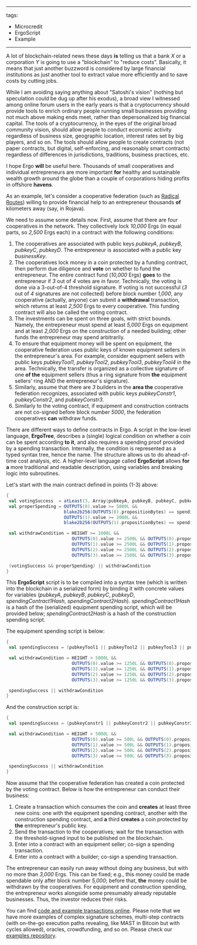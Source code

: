
---
tags:

- Microcredit
- ErgoScript
- Example

---

A lot of blockchain-related news these days **is** telling us that a bank _X_ or a corporation _Y_ is going to use a "blockchain" to "reduce costs". Basically, it means that just another buzzword is considered by large financial institutions as just another tool to extract value more efficiently and to save costs by cutting jobs.

While I am avoiding saying anything about "Satoshi's vision" (nothing but speculation could be dug up after his exodus), a broad view I witnessed among online forum users in the early years is that a cryptocurrency should provide tools to enrich ordinary people running small businesses providing not much above making ends meet, rather than depersonalized big financial capital. The tools of a cryptocurrency, in the eyes of the original broad community vision, should allow people to conduct economic activity regardless of business size, geographic location, interest rates set by big players, and so on. The tools should allow people to create contracts (not paper contracts, but digital, self-enforcing, and reasonably smart contracts) regardless of differences in jurisdictions, traditions, business practices, etc.

I hope Ergo **will** be useful here. Thousands of small cooperatives and individual entrepreneurs are more important **for** healthy and sustainable wealth growth around the globe than a couple of corporations hiding profits in offshore **havens**.

As an example, let's consider a cooperative federation (such as [Radical Routes](http://www.radicalroutes.org.uk/)) willing to provide financial help to an entrepreneur thousands **of** kilometers away (say, in Rojava).

We need to assume some details now. First, assume that there are four cooperatives in the network. They collectively lock _10,000_ Ergs (in equal parts, so _2,500_ Ergs each) in a contract with the following conditions:

1. The cooperatives are associated with public keys _pubkeyA_, _pubkeyB_, _pubkeyC_, _pubkeyD_. The entrepreneur is associated with a public key _businessKey_.
2. The cooperatives lock money in a coin protected by a funding contract, then perform due diligence and **vote** on whether to fund the entrepreneur. The entire contract fund (_10,000_ Ergs) **goes** to the entrepreneur if _3_ out of _4_ votes are in favor. Technically, the voting is done via a 3-out-of-4 threshold signature. If voting is not successful (_3_ out of _4_ signatures are not collected) before block number _1,000_, any cooperative (actually, anyone) can submit a **withdrawal** transaction, which returns at least _2,500_ Ergs to every cooperative. This funding contract will also be called the voting contract.
3. The investments can be spent on three goals, with strict bounds. Namely, the entrepreneur must spend at least _5,000_ Ergs on equipment and at least _2,000_ Ergs on the construction of a needed building; other funds the entrepreneur may spend arbitrarily.
4. To ensure that equipment money will be spent on equipment, the cooperative federation uses public keys of known equipment sellers in the entrepreneur's area. For example, consider equipment sellers with public keys _pubkeyTool1_, _pubkeyTool2_, _pubkeyTool3_, _pubkeyTool4_ in the area. Technically, the transfer is organized as a collective signature of one **of the** equipment sellers (thus a ring signature from **the** equipment sellers' ring AND the entrepreneur's signature).
5. Similarly, assume that there are _3_ builders in the **area the** cooperative federation recognizes, associated with public keys _pubkeyConstr1_, _pubkeyConstr2_, and _pubkeyConstr3_.
6. Similarly to the voting contract, if equipment and construction contracts are not co-signed before block number _5000_, the federation cooperatives **can** withdraw funds.

There are different ways to define contracts in Ergo. A script in the low-level language, **ErgoTree**, describes a (single) logical condition on whether a coin can be spent according **to it**, and also requires a spending proof provided by a spending transaction. Internally, the condition is represented as a typed syntax tree, hence the name. The structure allows us to do ahead-of-time cost analysis, etc. A higher-level language called **ErgoScript** allows **for a** more traditional and readable description, using variables and breaking logic into subroutines.

Let's start with the main contract defined in points (1-3) above:

```scala
{
 val votingSuccess  = atLeast(3, Array(pubkeyA, pubkeyB, pubkeyC, pubkeyD))
 val properSpending = OUTPUTS(0).value >= 5000L &&
                      blake2b256(OUTPUTS(0).propositionBytes) == spendingContract1Hash &&
                      OUTPUTS(1).value >= 2000L &&
                      blake2b256(OUTPUTS(1).propositionBytes) == spendingContract2Hash

 val withdrawCondition = HEIGHT >= 1000L &&
                         OUTPUTS(0).value >= 2500L && OUTPUTS(0).propositionBytes == pubkeyA.propBytes &&
                         OUTPUTS(1).value >= 2500L && OUTPUTS(1).propositionBytes == pubkeyB.propBytes &&
                         OUTPUTS(2).value >= 2500L && OUTPUTS(2).propositionBytes == pubkeyC.propBytes &&
                         OUTPUTS(3).value >= 2500L && OUTPUTS(3).propositionBytes == pubkeyD.propBytes 

 (votingSuccess && properSpending) || withdrawCondition
}
```

This **ErgoScript** script is to be compiled into a syntax tree (which is written into the blockchain in a serialized form) by binding it with concrete values for variables (_pubkeyA_, _pubkeyB_, _pubkeyC_, _pubkeyD_, _spendingContract1Hash_, _spendingContract2Hash_). _spendingContract1Hash_ is a hash of the (serialized) equipment spending script, which will be provided below; _spendingContract2Hash_ is a hash of the construction spending script.

The equipment spending script is below:

```scala
{
 val spendingSuccess = (pubkeyTool1 || pubkeyTool2 || pubkeyTool3 || pubkeyTool4) && businessKey

 val withdrawCondition = HEIGHT > 5000L &&
                         OUTPUTS(0).value >= 1250L && OUTPUTS(0).propositionBytes == pubkeyA.propBytes &&
                         OUTPUTS(1).value >= 1250L && OUTPUTS(1).propositionBytes == pubkeyB.propBytes &&
                         OUTPUTS(2).value >= 1250L && OUTPUTS(2).propositionBytes == pubkeyC.propBytes &&
                         OUTPUTS(3).value >= 1250L && OUTPUTS(3).propositionBytes == pubkeyD.propBytes 

 spendingSuccess || withdrawCondition
}
```

And the construction script is:

```scala
{
 val spendingSuccess = (pubkeyConstr1 || pubkeyConstr2 || pubkeyConstr3) && businessKey

 val withdrawCondition = HEIGHT > 5000L &&
                         OUTPUTS(0).value >= 500L && OUTPUTS(0).propositionBytes == pubkeyA.propBytes &&
                         OUTPUTS(1).value >= 500L && OUTPUTS(1).propositionBytes == pubkeyB.propBytes &&
                         OUTPUTS(2).value >= 500L && OUTPUTS(2).propositionBytes == pubkeyC.propBytes &&
                         OUTPUTS(3).value >= 500L && OUTPUTS(3).propositionBytes == pubkeyD.propBytes 

 spendingSuccess || withdrawCondition
}
```

Now assume that the cooperative federation has created a coin protected by the voting contract. Below is how the entrepreneur can conduct their business:

1. Create a transaction which consumes the coin and **creates** at least three new coins: one with the equipment spending contract, another with the construction spending contract, and **a** third **creates** a coin protected by **the** entrepreneur's public key.
2. Send the transaction to the cooperatives; wait for the transaction with the threshold-signed input to be published on the blockchain.
3. Enter into a contract with an equipment seller; co-sign a spending transaction.
4. Enter into a contract with a builder; co-sign a spending transaction.

The entrepreneur can easily run away without doing any business, but with no more than _3,000_ Ergs. This can be fixed; e.g., this money could be made spendable only after block number _5,000_; before that, **the** money could be withdrawn by the cooperatives. For equipment and construction spending, the entrepreneur works alongside some presumably already reputable businesses. Thus, the investor reduces their risks.

You can find [code and example transactions online](https://github.com/ScorexFoundation/sigmastate-interpreter/blob/develop/sc/src/test/scala/sigmastate/utxo/examples/CoopExampleSpecification.scala). Please note that we have more examples of complex signature schemes, multi-step contracts (with on-the-go execution paths revealing, like MAST in Bitcoin but with cycles allowed), oracles, crowdfunding, and so on. Please check our [examples repository](https://github.com/ScorexFoundation/sigmastate-interpreter/tree/develop/sc/src/test/scala/sigmastate/utxo/examples).

